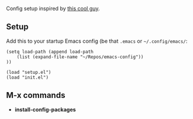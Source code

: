 Config setup inspired by [this cool guy](https://www.reddit.com/r/emacs/comments/phb5sw/comment/hbhzwpo/?utm_source=share&utm_medium=web3x&utm_name=web3xcss&utm_term=1&utm_content=share_button). 

## Setup
Add this to your startup Emacs config (be that `.emacs` or `~/.config/emacs/`:
```
(setq load-path (append load-path
    (list (expand-file-name "~/Repos/emacs-config"))
))

(load "setup.el")
(load "init.el")
```
## M-x commands
* **install-config-packages**
